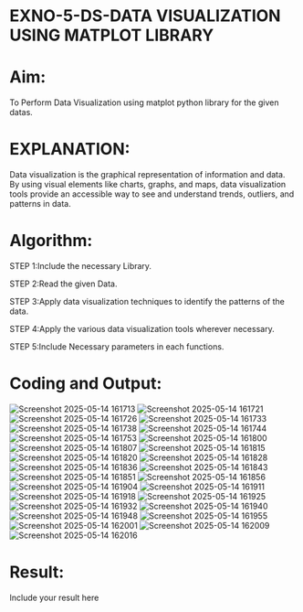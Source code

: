 # EXNO-5-DS-DATA VISUALIZATION USING MATPLOT LIBRARY

# Aim:
  To Perform Data Visualization using matplot python library for the given datas.

# EXPLANATION:
Data visualization is the graphical representation of information and data. By using visual elements like charts, graphs, and maps, data visualization tools provide an accessible way to see and understand trends, outliers, and patterns in data.

# Algorithm:
STEP 1:Include the necessary Library.

STEP 2:Read the given Data.

STEP 3:Apply data visualization techniques to identify the patterns of the data.

STEP 4:Apply the various data visualization tools wherever necessary.

STEP 5:Include Necessary parameters in each functions.

# Coding and Output:
![Screenshot 2025-05-14 161713](https://github.com/user-attachments/assets/fd70fa79-b442-4e6f-9575-43b507fc8766)
![Screenshot 2025-05-14 161721](https://github.com/user-attachments/assets/26f84ba0-64d8-408b-abe6-1fdb6bca5cf8)
![Screenshot 2025-05-14 161726](https://github.com/user-attachments/assets/7514bae5-d0f6-4399-b19b-5303de8bd95b)
![Screenshot 2025-05-14 161733](https://github.com/user-attachments/assets/1cad2a0e-84a5-4378-9ee2-87de26acfbbe)
![Screenshot 2025-05-14 161738](https://github.com/user-attachments/assets/8db414e8-c34f-489b-a4c3-9a82d747ce45)
![Screenshot 2025-05-14 161744](https://github.com/user-attachments/assets/16132203-f657-4791-ba6b-d13dcfa9941c)
![Screenshot 2025-05-14 161753](https://github.com/user-attachments/assets/ae28bec2-91fa-4e24-b6da-9787ffe4ea7d)
![Screenshot 2025-05-14 161800](https://github.com/user-attachments/assets/b62d0487-aa3f-4fb7-a6cb-0ac3ecfd0a24)
![Screenshot 2025-05-14 161807](https://github.com/user-attachments/assets/dfd88626-60b6-4346-960b-facb802c99f9)
![Screenshot 2025-05-14 161815](https://github.com/user-attachments/assets/a127d762-a16f-4ec2-8295-3b556b4d5e7b)
![Screenshot 2025-05-14 161820](https://github.com/user-attachments/assets/aad0ec6b-1c99-4fe8-9c8a-b276157ac307)
![Screenshot 2025-05-14 161828](https://github.com/user-attachments/assets/a4d17028-8811-4d90-8e0d-71c213834495)
![Screenshot 2025-05-14 161836](https://github.com/user-attachments/assets/c947ee0f-53c1-410d-9018-84666e3aef8d)
![Screenshot 2025-05-14 161843](https://github.com/user-attachments/assets/0447c256-967c-4866-9ba4-592e3d4ef24f)
![Screenshot 2025-05-14 161851](https://github.com/user-attachments/assets/d5cb7cc2-2f50-4a44-a4d4-a9cb23f66bb0)
![Screenshot 2025-05-14 161856](https://github.com/user-attachments/assets/226e47f9-4bb9-4497-b26c-5e8aef5918ab)
![Screenshot 2025-05-14 161904](https://github.com/user-attachments/assets/37d9a85a-6cc8-43bc-9e99-2e68ea63021e)
![Screenshot 2025-05-14 161911](https://github.com/user-attachments/assets/9543b365-d96f-4f36-be88-8291b5a0799f)
![Screenshot 2025-05-14 161918](https://github.com/user-attachments/assets/f8d6058c-7e3c-4be3-96d1-8f63cc0bcb2a)
![Screenshot 2025-05-14 161925](https://github.com/user-attachments/assets/b6af4263-e392-4cc8-9436-370b0906d231)
![Screenshot 2025-05-14 161932](https://github.com/user-attachments/assets/9a9fdc7e-1e17-4bcf-9285-7a43063d55b2)
![Screenshot 2025-05-14 161940](https://github.com/user-attachments/assets/c592bbf8-4e21-40a2-8f85-537c9631e4f9)
![Screenshot 2025-05-14 161948](https://github.com/user-attachments/assets/bb5cdaef-f49a-41bd-8a5b-a50a489f8d0c)
![Screenshot 2025-05-14 161955](https://github.com/user-attachments/assets/1e88e054-0fd2-4c54-8bb3-72601a0847e9)
![Screenshot 2025-05-14 162001](https://github.com/user-attachments/assets/031b5836-edc7-4ab8-ac5f-cd5b5b4c0971)
![Screenshot 2025-05-14 162009](https://github.com/user-attachments/assets/57293ed5-dcb9-48c9-bb23-d237166789af)
![Screenshot 2025-05-14 162016](https://github.com/user-attachments/assets/e7eea3a8-be3b-4320-a9ee-9614a801b0af)



# Result:
 Include your result here

